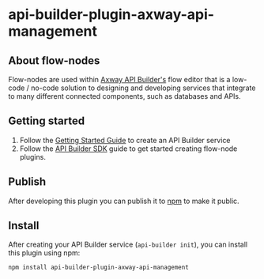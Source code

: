 # api-builder-plugin-axway-api-management

## About flow-nodes

Flow-nodes are used within [Axway API Builder's](https://www.axway.com/en/datasheet/axway-api-builder)
flow editor that is a low-code / no-code solution to designing and developing services
that integrate to many different connected components, such as databases and APIs.

## Getting started

1. Follow the [Getting Started Guide](https://docs.axway.com/bundle/api-builder/page/docs/getting_started/index.html) to create an API Builder service
1. Follow the [API Builder SDK](https://docs.axway.com/bundle/api-builder/page/docs/developer_guide/sdk/index.html) guide to get started creating flow-node plugins.

## Publish

After developing this plugin you can publish it to [npm](https://www.npmjs.com) to make it public.

## Install

After creating your API Builder service (`api-builder init`), you can install this plugin using npm:

```
npm install api-builder-plugin-axway-api-management
```
